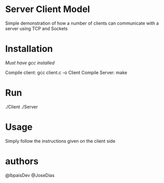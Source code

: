# Server Client Model
Simple demonstration of how a number of clients can communicate with a server using TCP and Sockets

Installation
====================
 *Must have gcc installed*

Compile client: gcc client.c -o Client
Compile Server: make

Run
=========
./Client
./Server

Usage
========
Simply follow the instructions given on the client side

authors
===========
@lbpaisDev
@JoseDias

